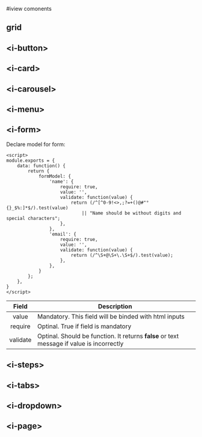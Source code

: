 
#iview comonents

## grid

[](#demo-i-grid)

## &lt;i-button&gt;

[](#demo-i-button)

## &lt;i-card&gt;

[](#demo-i-card)

## &lt;i-carousel&gt;

[](#demo-i-carousel)

## &lt;i-menu&gt;

[](#demo-i-menu)

## &lt;i-form&gt;
Declare model for form:
```
<script>
module.exports = {
	data: function() {
		return {
			formModel: {
				'name': {
					require: true,
					value: '',
					validate: function(value) {
						return (/^[^0-9!<>,;?=+()@#"°{}_$%:]*$/).test(value) 
							|| "Name should be without digits and special characters";
					},
				},
				'email': {
					require: true,
					value: '',
					validate: function(value) {
						return (/^\S+@\S+\.\S+$/).test(value);
					},
				},
			}
		};
	},
}
</script>
```
Field | Description
:---: | ---
value | Mandatory. This field will be binded with html inputs
require | Optinal. True if field is mandatory
validate | Optinal. Should be function. It returns **false** or text message if value is incorrectly

[](#demo-i-form)

## &lt;i-steps&gt;

[](#demo-i-steps)

## &lt;i-tabs&gt;

[](#demo-i-tabs)

## &lt;i-dropdown&gt;

[](#demo-i-dropdown)

## &lt;i-page&gt;

[](#demo-i-page)

